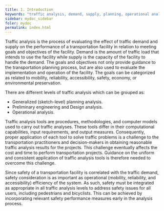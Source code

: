 ```yaml
---
title: 1. Introduction
keywords: "traffic analysis, demand, supply, planning, operational analysis"
sidebar: mydoc_sidebar
foler: mydoc
permalink: index.html
---
```


Traffic analysis is the process of evaluating the effect of traffic demand and supply on the performance of a transportation facility in relation to meeting goals and objectives of the facility. Demand is the amount of traffic load that intends to use the facility while supply is the capacity of the facility to handle the demand. The goals and objectives not only provide guidance to the transportation planning process, but are also used to evaluate the implementation and operation of the facility. The goals can be categorized as related to mobility, reliability, accessibility, safety, economy, or environmental preservation.

There are different levels of traffic analysis which can be grouped as:

- Generalized (sketch-level) planning analysis.
- Preliminary engineering and Design analysis.
- Operational analysis.

Traffic analysis tools are procedures, methodologies, and computer models used to carry out traffic analyses. These tools differ in their computational capabilities, input requirements, and output measures. Consequently, proper application of each tool to solve traffic problems is a challenge to the transportation practitioners and decision-makers in obtaining reasonable traffic analysis results for the projects. This challenge eventually affects the cost and time to perform transportation projects. Guidance on the uniform and consistent application of traffic analysis tools is therefore needed to overcome this challenge.

Since safety of a transportation facility is correlated with the traffic demand, safety consideration is as important as operational (mobility, reliability, and accessibility) efficiency of the system. As such, safety must be integrated as appropriate in all traffic analysis levels to address safety issues for all users, including pedestrians and bicyclists. This can be achieved by incorporating relevant safety performance measures early in the analysis process.
